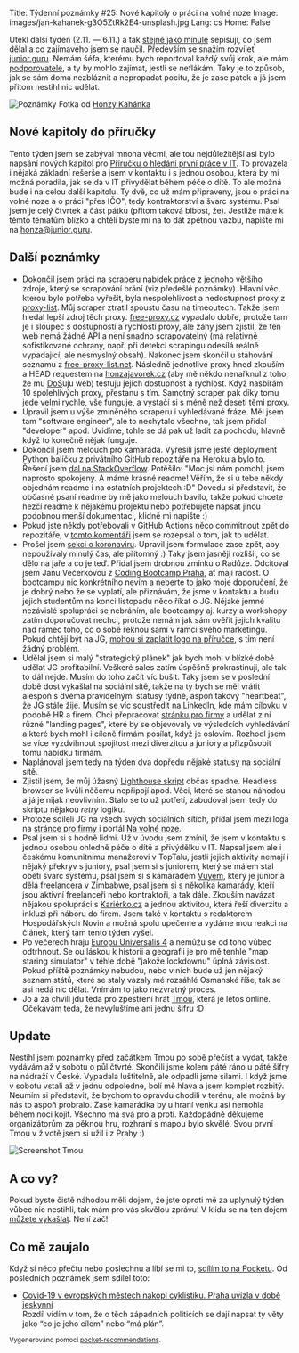 Title: Týdenní poznámky #25: Nové kapitoly o práci na volné noze
Image: images/jan-kahanek-g3O5ZtRk2E4-unsplash.jpg
Lang: cs
Home: False


Utekl další týden (2.11. — 6.11.) a tak [stejně jako minule]({filename}2020-10-30_tydenni-poznamky-24-nabidky-prace-na-dalku-a-scraping.md) sepisuji, co jsem dělal a co zajímavého jsem se naučil. Především se snažím rozvíjet [junior.guru](https://junior.guru/). Nemám šéfa, kterému bych reportoval každý svůj krok, ale mám [podporovatele](https://junior.guru/donate/), a ty by mohlo zajímat, jestli se neflákám. Taky je to způsob, jak se sám doma nezbláznit a nepropadat pocitu, že je zase pátek a já jsem přitom nestihl nic udělat.

![Poznámky]({static}/images/jan-kahanek-g3O5ZtRk2E4-unsplash.jpg)
Fotka od [Honzy Kahánka](https://unsplash.com/@honza_kahanek)

## Nové kapitoly do příručky

Tento týden jsem se zabýval mnoha věcmi, ale tou nejdůležitější asi bylo napsání nových kapitol pro [Příručku o hledání první práce v IT](https://junior.guru/candidate-handbook/). To provázela i nějaká základní rešerše a jsem v kontaktu i s jednou osobou, která by mi možná poradila, jak se dá v IT přivydělat během péče o dítě. To ale možná bude i na celou další kapitolu. Ty dvě, co už mám připraveny, jsou o práci na volné noze a o práci "přes IČO", tedy kontraktorství a švarc systému. Psal jsem je celý čtvrtek a část pátku (přitom taková blbost, že). Jestliže máte k těmto tématům blízko a chtěli byste mi na to dát zpětnou vazbu, napište mi na [honza@junior.guru](mailto:honza@junior.guru).


## Další poznámky

- Dokončil jsem práci na scraperu nabídek práce z jednoho většího zdroje, který se scrapování brání (viz předešlé poznámky). Hlavní věc, kterou bylo potřeba vyřešit, byla nespolehlivost a nedostupnost proxy z [proxy-list](https://github.com/clarketm/proxy-list). Můj scraper ztratil spoustu času na timeoutech. Takže jsem hledal lepší zdroj těch proxy. [free-proxy.cz](http://free-proxy.cz) vypadalo dobře, protože tam je i sloupec s dostupností a rychlostí proxy, ale záhy jsem zjistil, že ten web nemá žádné API a není snadno scrapovatelný (má relativně sofistikované ochrany, např. při detekci scrapingu odesílá reálně vypadající, ale nesmyslný obsah). Nakonec jsem skončil u stahování seznamu z [free-proxy-list.net](https://free-proxy-list.net/). Následně jednotlivé proxy hned zkouším a HEAD requestem na [honzajavorek.cz](https://honzajavorek.cz) (aby mě někdo nenařknul z toho, že mu [DoS](https://cs.wikipedia.org/wiki/Denial_of_service)uju web) testuju jejich dostupnost a rychlost. Když nasbírám 10 spolehlivých proxy, přestanu s tím. Samotný scraper pak díky tomu jede velmi rychle, vše funguje, a vystačí si s méně než deseti těmi proxy.
- Upravil jsem u výše zmíněného scraperu i vyhledávané fráze. Měl jsem tam "software engineer", ale to nechytalo všechno, tak jsem přidal "developer" apod. Uvidíme, tohle se dá pak už ladit za pochodu, hlavně když to konečně nějak funguje.
- Dokončil jsem melouch pro kamaráda. Vyřešili jsme ještě deployment Python balíčku z privátního GitHub repozitáře na Heroku a bylo to. Řešení jsem [dal na StackOverflow](https://stackoverflow.com/a/64645458/325365). Potěšilo: "Moc jsi nám pomohl, jsem naprosto spokojený. A máme krásné readme! Věřím, že si u tebe někdy objednám readme i na ostatních projektech :D" Dovedu si představit, že občasné psaní readme by mě jako melouch bavilo, takže pokud chcete hezčí readme k nějakému projektu nebo potřebujete napsat jinou podobnou menší dokumentaci, klidně mi napište :)
- Pokud jste někdy potřebovali v GitHub Actions něco commitnout zpět do repozitáře, v [tomto komentáři](https://github.com/EndBug/add-and-commit/issues/56#issuecomment-720452435) jsem se rozepsal o tom, jak to udělat.
- Prošel jsem [sekci o koronaviru](https://junior.guru/learn/#covid19). Upravil jsem formulace zase zpět, aby nepoužívaly minulý čas, ale přítomný :) Taky jsem jasněji rozlišil, co se dělo na jaře a co je teď. Přidal jsem drobnou zmínku o Radůze. Odcitoval jsem Janu Večerkovou z [Coding Bootcamp Praha](https://www.codingbootcamp.cz/), ať mají radost. O bootcampu nic konkrétního nevím a neberte to jako moje doporučení, že je dobrý nebo že se vyplatí, ale přiznávám, že jsme v kontaktu a budu jejich studentům na konci listopadu něco říkat o JG. Nějaké jemné nezávislé spolupráci se nebráním, ale bootcampy aj. kurzy a workshopy zatím doporučovat nechci, protože nemám jak sám ověřit jejich kvalitu nad rámec toho, co o sobě řeknou sami v rámci svého marketingu. Pokud chtějí být na JG, [mohou si zaplatit logo na příručce](https://junior.guru/hire-juniors/#handbook), s tím není žádný problém.
- Udělal jsem si malý "strategický plánek" jak bych mohl v blízké době udělat JG profitabilní. Veškeré sales zatím úspěšně prokrastinuji, ale tak to dál nejde. Musím do toho začít víc bušit. Taky jsem se v poslední době dost vykašlal na sociální sítě, takže na ty bych se měl vrátit alespoň s dvěma pravidelnými statusy týdně, aspoň takový "heartbeat", že JG stále žije. Musím se víc soustředit na LinkedIn, kde mám cílovku v podobě HR a firem. Chci přepracovat [stránku pro firmy](https://junior.guru/hire-juniors/) a udělat z ní různé "landing pages", které by se objevovaly ve výsledcích vyhledávání a které bych mohl i cíleně firmám posílat, když je oslovím. Rozhodl jsem se více vyzdvihnout spojitost mezi diverzitou a juniory a přizpůsobit tomu nabídku firmám.
- Naplánoval jsem tedy na týden dva dopředu nějaké statusy na sociální sítě.
- Zjistil jsem, že můj úžasný [Lighthouse skript]({filename}2020-05-11_monitoring-performance-with-lighthouse-and-circleci.md) občas spadne. Headless browser se kvůli něčemu nepřipojí apod. Věci, které se stanou náhodou a já je nijak neovlivním. Stalo se to už potřetí, zabudoval jsem tedy do skriptu nějakou _retry_ logiku.
- Protože sdíleli JG na všech svých sociálních sítích, přidal jsem mezi loga na [stránce pro firmy](https://junior.guru/hire-juniors/) i portál [Na volné noze](https://navolnenoze.cz/).
- Psal jsem si s hodně lidmi. Už v úvodu jsem zmínil, že jsem v kontaktu s jednou osobou ohledně péče o dítě a přivýdělku v IT. Napsal jsem ale i českému komunitnímu manažerovi v TopTalu, jestli jejich aktivity nemají i nějaký překryv s juniory, psal jsem si s juniorem, který se málem stal obětí švarc systému, psal jsem si s kamarádem [Vuyem](https://vuyisile.com/), který je junior a dělá freelancera v Zimbabwe, psal jsem si s několika kamarády, kteří jsou aktivní freelanceři nebo kontraktoři, a tak dále. Zkouším navázat nějakou spolupráci s [Kariérko.cz](https://karierko.cz) a jednou aktivitou, která řeší diverzitu a inkluzi při náboru do firem. Jsem také v kontaktu s redaktorem Hospodářských Novin a možná spolu upečeme a vydáme mou reakci na článek, který tam tento týden vyšel.
- Po večerech hraju [Europu Universalis 4](https://store.steampowered.com/app/236850/Europa_Universalis_IV/) a nemůžu se od toho vůbec odtrhnout. Se ou láskou k historii a geografii je pro mě tenhle "map staring simulator" v téhle době "jakože lockdownu" úplná závislost. Pokud příště poznámky nebudou, nebo v nich bude už jen nějaký seznam států, které se staly vazaly mé rozsáhlé Osmanské říše, tak se asi nedá nic dělat. Vnímám to jako nezvratný proces.
- Jo a za chvíli jdu teda pro zpestření hrát [Tmou](https://www.tmou.cz/101/), která je letos online. Očekávám teda, že nevyluštíme ani jednu šifru :D


## Update

Nestihl jsem poznámky před začátkem Tmou po sobě přečíst a vydat, takže vydávám až v sobotu o půl čtvrté. Skončili jsme kolem páté ráno u páté šifry na nádraží v České. Vypadala luštitelně, ale odpadli jsme silami. I když jsme v sobotu vstali až v jednu odpoledne, bolí mě hlava a jsem komplet rozbitý. Neumím si představit, že bychom to opravdu chodili v terénu, ale možná by nás to aspoň probralo. Zase kamarádka by u hraní venku asi nemohla během noci kojit. Všechno má svá pro a proti. Každopádně děkujeme organizátorům za pěknou hru, rozhraní s mapou bylo skvělé. Svou první Tmou v životě jsem si užil i z Prahy :)

![Screenshot Tmou]({static}/images/tmou.png)


## A co vy?

Pokud byste čistě náhodou měli dojem, že jste oproti mě za uplynulý týden vůbec nic nestihli, tak mám pro vás skvělou zprávu! V klidu se na ten dojem [můžete vykašlat]({filename}2020-06-04_neni-to-zavod.md). Není zač!


## Co mě zaujalo

Když si něco přečtu nebo poslechnu a líbí se mi to, [sdílím to na Pocketu](https://getpocket.com/@honzajavorek). Od posledních poznámek jsem sdílel toto:

- [Covid-19 v evropských městech nakopl cyklistiku. Praha uvízla v době jeskynní](https://t.co/O5hqX7hdWk?ssr=true)<br>Rozdíl vidím v tom, že o těch západních politicích se dají napsat ty věty jako “co je jeho cílem” nebo “má plán”.

<small>Vygenerováno pomocí <a href="https://pypi.org/project/pocket-recommendations/">pocket-recommendations</a>.</small>
